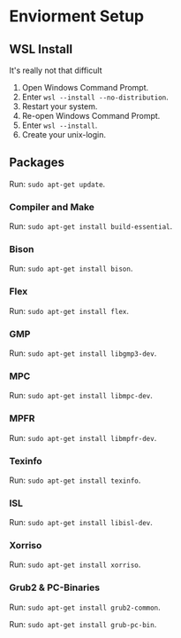 <h1> Enviorment Setup </h1>
<h2>WSL Install</h2>

It's really not that difficult

1. Open Windows Command Prompt.
2. Enter ```wsl --install --no-distribution```.
3. Restart your system.
4. Re-open Windows Command Prompt.
5. Enter ```wsl --install```.
6. Create your unix-login.

<h2> Packages </h2>

Run: ```sudo apt-get update```.

<h3> Compiler and Make </h3>

Run: ```sudo apt-get install build-essential```.

<h3> Bison </h3>

Run: ```sudo apt-get install bison```.

<h3> Flex </h3>

Run: ```sudo apt-get install flex```.

<h3> GMP </h3>

Run: ```sudo apt-get install libgmp3-dev```.

<h3> MPC </h3>

Run: ```sudo apt-get install libmpc-dev```.

<h3> MPFR </h3>

Run: ```sudo apt-get install libmpfr-dev```.

<h3> Texinfo </h3>

Run: ```sudo apt-get install texinfo```.

<h3> ISL </h3>

Run: ```sudo apt-get install libisl-dev```.

<h3> Xorriso </h3>

Run: ```sudo apt-get install xorriso```.

<h3> Grub2 & PC-Binaries </h3>

Run: ```sudo apt-get install grub2-common```.

Run: ```sudo apt-get install grub-pc-bin```.
